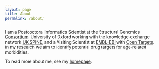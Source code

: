 ```yaml
---
layout: page
title: About
permalink: /about/
---
```


I am a Postdoctoral Informatics Scientist at the [Structural Genomics Consortium](https://www.thesgc.org/scientists/groups/oxford), University of Oxford working with the knowledge-exchange network [UK SPINE](https://www.kespine.org.uk/about/university-oxford), and a Visiting Scientist at [EMBL-EBI](https://www.ebi.ac.uk/) with [Open Targets](https://www.opentargets.org/). In my research we aim to identify potential drug targets for age-related morbidities.

To read more about me, see my [homepage](https://clarewest.github.io/). 
